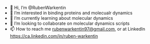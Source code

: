 - 👋 Hi, I’m @RubenWarkentin
- 👀 I’m interested in binding proteins and molecualr dynamics
- 🌱 I’m currently learning about molecular dynamics
- 💞️ I’m looking to collaborate on molecular dynamics scripts
- 📫 How to reach me rubenwarkentin97@gmail.com, or at LinkedIn https://ca.linkedin.com/in/ruben-warkentin

<!---
RubenWarkentin/RubenWarkentin is a ✨ special ✨ repository because its `README.md` (this file) appears on your GitHub profile.
You can click the Preview link to take a look at your changes.
--->
